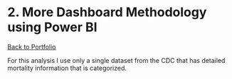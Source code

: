 # 2. More Dashboard Methodology using Power BI

[Back to Portfolio](https://michaeljmerritt.github.io/Portfolio/)

For this analysis I use only a single dataset from the CDC that has detailed mortality information that is categorized.

